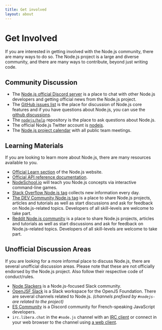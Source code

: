 ```yaml
---
title: Get involved
layout: about
---
```


# Get Involved

If you are interested in getting involved with the Node.js community, there are many ways to do so. The Node.js project is a large and diverse community, and there are many ways to contribute, beyond just writing code.

## Community Discussion

- The [Node.js official Discord server](https://discord.gg/REPLACEME) is a place to chat with other Node.js developers and getting official news from the Node.js project.
- The [GitHub issues list](https://github.com/nodejs/node/issues) is the place for discussion of Node.js core features and if you have questions about Node.js, you can use the [github discussions](https://github.com/orgs/nodejs/discussions).
- The [`nodejs/help`](https://github.com/nodejs/help/issues) repository is the place to ask questions about Node.js.
- The official Node.js Twitter account is [nodejs](https://twitter.com/nodejs).
- The [Node.js project calendar](https://nodejs.org/calendar) with all public team meetings.

## Learning Materials

If you are looking to learn more about Node.js, there are many resources available to you.

- [Official Learn section](https://nodejs.org/en/learn/) of the Node.js website.
- [Official API reference documentation](https://nodejs.org/api/).
- [NodeSchool.io](https://nodeschool.io/) will teach you Node.js concepts via interactive command-line games.
- [Stack Overflow Node.js tag](https://stackoverflow.com/questions/tagged/node.js) collects new information every day.
- [The DEV Community Node.js tag](https://dev.to/t/node) is a place to share Node.js projects, articles and tutorials as well as start discussions and ask for feedback on Node.js-related topics. Developers of all skill-levels are welcome to take part.
- [Reddit Node.js community](https://www.reddit.com/r/node) is a place to share Node.js projects, articles and tutorials as well as start discussions and ask for feedback on Node.js-related topics. Developers of all skill-levels are welcome to take part.

## Unofficial Discussion Areas

If you are looking for a more informal place to discuss Node.js, there are several unofficial discussion areas.
Please note that these are not officially endorsed by the Node.js project. Also follow their respective code of conduct/rules.

- [Node Slackers](https://www.nodeslackers.com/) is a Node.js-focused Slack community.
- [OpenJSF Slack](https://slack-invite.openjsf.org/) is a Slack workspace for the OpenJS Foundation. There are several channels related to Node.js. _(channels prefixed by `#nodejs-` are related to the project)_
- [ES Community](https://discord.gg/zJsuc6vvhn) is a Discord community for French-speaking JavaScript developers.
- `irc.libera.chat` in the `#node.js` channel with an [IRC client](https://en.wikipedia.org/wiki/Comparison_of_Internet_Relay_Chat_clients) or connect in your web browser to the channel using [a web client](https://kiwiirc.com/nextclient/).
